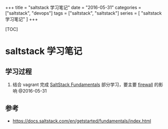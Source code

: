 +++
title = "saltstack 学习笔记"
date = "2016-05-31"
categories = ["saltstack", "devops"]
tags = ["saltstack", "saltstack"]
series = [ "saltstack学习笔记" ]
+++

[TOC]

# saltstack 学习笔记

## 学习过程

1. 结合 vagrant 完成 [SaltStack Fundamentals](https://docs.saltstack.com/en/getstarted/fundamentals/index.html) 部分学习，要主要 [firewall](https://docs.saltstack.com/en/latest/topics/tutorials/firewall.html) 的影响 @2016-05-31

## 参考

* https://docs.saltstack.com/en/getstarted/fundamentals/index.html


